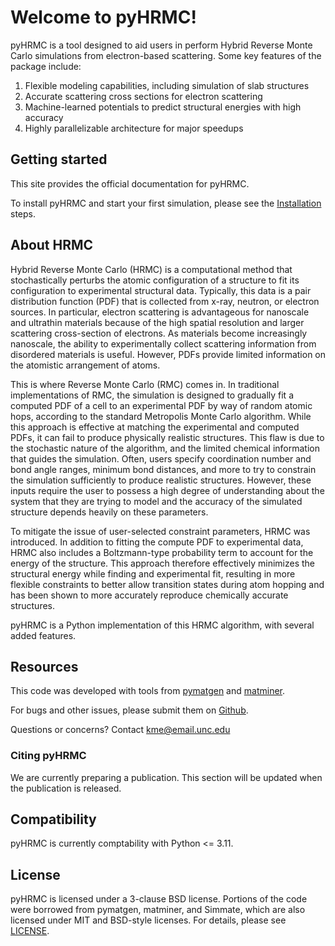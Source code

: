 # Welcome to pyHRMC!

pyHRMC is a tool designed to aid users in perform Hybrid Reverse Monte Carlo simulations from electron-based scattering. Some key features of the package include:

1. Flexible modeling capabilities, including simulation of slab structures
2. Accurate scattering cross sections for electron scattering
3. Machine-learned potentials to predict structural energies with high accuracy 
4. Highly parallelizable architecture for major speedups  

## Getting started
This site provides the official documentation for pyHRMC. 

To install pyHRMC and start your first simulation, please see the [Installation](https://ehrhardtkm.github.io/pyHRMC/installation/) steps.

## About HRMC

Hybrid Reverse Monte Carlo (HRMC) is a computational method that stochastically perturbs the atomic configuration of a structure to fit its configuration to experimental structural data. Typically, this data is a pair distribution function (PDF) that is collected from x-ray, neutron, or electron sources. In particular, electron scattering is advantageous for nanoscale and ultrathin materials because of the high spatial resolution and larger scattering cross-section of electrons. As materials become increasingly nanoscale, the ability to experimentally collect scattering information from disordered materials is useful. However, PDFs provide limited information on the atomistic arrangement of atoms.

This is where Reverse Monte Carlo (RMC) comes in. In traditional implementations of RMC, the simulation is designed to gradually fit a computed PDF of a cell to an experimental PDF by way of random atomic hops, according to the standard Metropolis Monte Carlo algorithm. While this approach is effective at matching the experimental and computed PDFs, it can fail to produce physically realistic structures. This flaw is due to the stochastic nature of the algorithm, and the limited chemical information that guides the simulation. Often, users specify coordination number and bond angle ranges, minimum bond distances, and more to try to constrain the simulation sufficiently to produce realistic structures. However, these inputs require the user to possess a high degree of understanding about the system that they are trying to model and the accuracy of the simulated structure depends heavily on these parameters. 

To mitigate the issue of user-selected constraint parameters, HRMC was introduced. In addition to fitting the compute PDF to experimental data, HRMC also includes a Boltzmann-type probability term to account for the energy of the structure. This approach therefore effectively minimizes the structural energy while finding and experimental fit, resulting in more flexible constraints to better allow transition states during atom hopping and has been shown to more accurately reproduce chemically accurate structures.

pyHRMC is a Python implementation of this HRMC algorithm, with several added features. 


## Resources

This code was developed with tools from [pymatgen](https://pymatgen.org/) and [matminer](https://hackingmaterials.lbl.gov/matminer/). 

For bugs and other issues, please submit them on [Github](https://github.com/ehrhardtkm/pyHRMC).

Questions or concerns? Contact kme@email.unc.edu

### Citing pyHRMC
We are currently preparing a publication. This section will be updated when the publication is released.

## Compatibility
pyHRMC is currently comptability with Python <= 3.11. 

## License
pyHRMC is licensed under a 3-clause BSD license. Portions of the code were borrowed from pymatgen, matminer, and Simmate, which are also licensed under MIT and BSD-style licenses. For details, please see [LICENSE](https://github.com/ehrhardtkm/pyHRMC/LICENSE.md).


